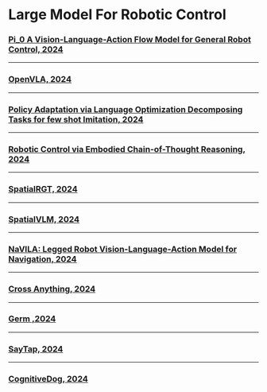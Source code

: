 # Large Model For Robotic Control 

### [Pi_0 A Vision-Language-Action Flow Model for General Robot Control, 2024](/LLM-VLA-LAM/Pi_zero%20A%20Vision-Language-Action%20Flow%20Model%20for%20General%20Robot%20Control.pdf )
 ***
### [OpenVLA, 2024](/LLM-VLA-LAM/OpenVLA.pdf)
 ***
### [Policy Adaptation via Language Optimization Decomposing Tasks for few shot Imitation, 2024](/LLM-VLA-LAM/Policy%20Adaptation%20via%20Language%20Optimization%20Decomposing%20Tasks%20for%20Few-Shot%20Imitation.pdf)
 ***
### [Robotic Control via Embodied Chain-of-Thought Reasoning, 2024](/LLM-VLA-LAM/Robotic%20Control%20via%20Embodied%20Chain-of-Thought%20Reasoning.pdf)
***
### [SpatialRGT, 2024](/LLM-VLA-LAM/SpatialRGPT.pdf)
***
### [SpatialVLM, 2024](/LLM-VLA-LAM/SpatialVLM.pdf)
***
### [NaVILA: Legged Robot Vision-Language-Action Model for Navigation, 2024](/LLM-VLA-LAM/NaVILA%20Legged%20Robot%20Vision-Language-Action%20Model%20for%20Navigation.pdf)
***
### [Cross Anything, 2024](/LLM-VLA-LAM/Cross%20Anything:%20General%20Quadruped%20Robot%20Navigation%20through%20Complex%20Terrains.pdf)
***
### [Germ ,2024](/LLM-VLA-LAM/GeRM:%20A%20Generalist%20Robotic%20Model%20with%20Mixture-of-experts%20for%20quadroped%20robot.pdf)
***
### [SayTap, 2024](/LLM-VLA-LAM/SayTap:%20Language%20to%20Quadrupedal%20Locomotion.pdf)
***
### [CognitiveDog, 2024](/LLM-VLA-LAM/CognitiveDog:%20Large%20Multimodal%20Model%20Based%20System%20to%20Translate%20Vision%20and%20Language%20into%20Action%20of%20Quadruped%20Robot.pdf)